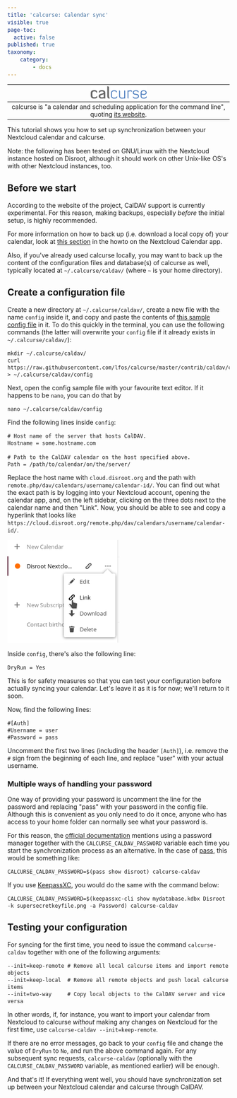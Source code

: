 ```yaml
---
title: 'calcurse: Calendar sync'
visible: true
page-toc:
  active: false
published: true
taxonomy:
    category:
        - docs
---
```

|![](en/calcurse.png)|
|:--:|
|calcurse is "a calendar and scheduling application for the command line", quoting [its website](http://calcurse.org/).|

This tutorial shows you how to set up synchronization between your Nextcloud calendar and calcurse.

Note: the following has been tested on GNU/Linux with the Nextcloud instance hosted on Disroot, although it should work on other Unix-like OS's with other Nextcloud instances, too.

## Before we start

According to the website of the project, CalDAV support is currently experimental. For this reason, making backups, especially *before* the initial setup, is highly recommended.

For more information on how to back up (i.e. download a local copy of) your calendar, look at [this section](https://howto.disroot.org/en/nextcloud/apps/calendar#delete-edit-download-calendar) in the howto on the Nextcloud Calendar app.

Also, if you've already used calcurse locally, you may want to back up the content of the configuration files and database(s) of calcurse as well, typically located at `~/.calcurse/caldav/` (where `~` is your home directory).

## Create a configuration file

Create a new directory at `~/.calcurse/caldav/`, create a new file with the name `config` inside it, and copy and paste the contents of [this sample config file](https://github.com/lfos/calcurse/blob/master/contrib/caldav/config.sample) in it. To do this quickly in the terminal, you can use the following commands (the latter will overwrite your `config` file if it already exists in `~/.calcurse/caldav/`):

```
mkdir ~/.calcurse/caldav/
curl https://raw.githubusercontent.com/lfos/calcurse/master/contrib/caldav/config.sample > ~/.calcurse/caldav/config
```

Next, open the config sample file with your favourite text editor. If it happens to be `nano`, you can do that by

```
nano ~/.calcurse/caldav/config
```

Find the following lines inside `config`:

```
# Host name of the server that hosts CalDAV.
Hostname = some.hostname.com

# Path to the CalDAV calendar on the host specified above.
Path = /path/to/calendar/on/the/server/
```

Replace the host name with `cloud.disroot.org` and the path with `remote.php/dav/calendars/username/calendar-id/`. You can find out what the exact path is by logging into your Nextcloud account, opening the calendar app, and, on the left sidebar, clicking on the three dots next to the calendar name and then "Link". Now, you should be able to see and copy a hyperlink that looks like `https://cloud.disroot.org/remote.php/dav/calendars/username/calendar-id/`.

![Screenshot of the popup menu that appears after clicking on the three dots](en/nextcloud-cal-link.png)

Inside `config`, there's also the following line:

```
DryRun = Yes
```

This is for safety measures so that you can test your configuration before actually syncing your calendar. Let's leave it as it is for now; we'll return to it soon.

Now, find the following lines:

```
#[Auth]
#Username = user
#Password = pass
```

Uncomment the first two lines (including the header `[Auth]`), i.e. remove the `#` sign from the beginning of each line, and replace "user" with your actual username.

### Multiple ways of handling your password

One way of providing your password is uncomment the line for the password and replacing "pass" with your password in the config file. Although this is convenient as you only need to do it once, anyone who has access to your home folder can normally see what your password is.

For this reason, the [official documentation](https://github.com/lfos/calcurse/tree/master/contrib/caldav#usage) mentions using a password manager together with the `CALCURSE_CALDAV_PASSWORD` variable each time you start the synchronization process as an alternative. In the case of [pass](https://www.passwordstore.org/), this would be something like:

```
CALCURSE_CALDAV_PASSWORD=$(pass show disroot) calcurse-caldav
```

If you use [KeepassXC](https://keepassxc.org/), you would do the same with the command below:

```
CALCURSE_CALDAV_PASSWORD=$(keepassxc-cli show mydatabase.kdbx Disroot -k supersecretkeyfile.png -a Password) calcurse-caldav
```

## Testing your configuration

For syncing for the first time, you need to issue the command `calcurse-caldav` together with one of the following arguments:

```
--init=keep-remote # Remove all local calcurse items and import remote objects
--init=keep-local  # Remove all remote objects and push local calcurse items
--init=two-way     # Copy local objects to the CalDAV server and vice versa
```

In other words, if, for instance, you want to import your calendar from Nextcloud to calcurse *without* making any changes on Nextcloud for the first time, use `calcurse-caldav --init=keep-remote`.

If there are no error messages, go back to your `config` file and change the value of `DryRun` to `No`, and run the above command again. For any subsequent sync requests, `calcurse-caldav` (optionally with the `CALCURSE_CALDAV_PASSWORD` variable, as mentioned earlier) will be enough.

And that's it! If everything went well, you should have synchronization set up between your Nextcloud calendar and calcurse through CalDAV.
